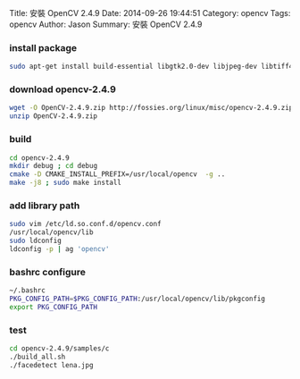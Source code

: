 Title: 安裝 OpenCV 2.4.9
Date: 2014-09-26 19:44:51
Category: opencv
Tags: opencv
Author: Jason
Summary: 安裝 OpenCV 2.4.9

### install package
``` sh
sudo apt-get install build-essential libgtk2.0-dev libjpeg-dev libtiff4-dev libjasper-dev libopenexr-dev cmake python-dev python-numpy python-tk libtbb-dev libeigen2-dev yasm libfaac-dev libopencore-amrnb-dev libopencore-amrwb-dev libtheora-dev libvorbis-dev libxvidcore-dev libx264-dev libqt4-dev libqt4-opengl-dev sphinx-common texlive-latex-extra libv4l-dev libdc1394-22-dev libavcodec-dev libavformat-dev libswscale-dev
```

### download opencv-2.4.9
```sh
wget -O OpenCV-2.4.9.zip http://fossies.org/linux/misc/opencv-2.4.9.zip
unzip OpenCV-2.4.9.zip
```

### build
```sh
cd opencv-2.4.9
mkdir debug ; cd debug
cmake -D CMAKE_INSTALL_PREFIX=/usr/local/opencv  -g ..
make -j8 ; sudo make install
```

### add library path
```sh
sudo vim /etc/ld.so.conf.d/opencv.conf
/usr/local/opencv/lib
sudo ldconfig
ldconfig -p | ag 'opencv'
```

### bashrc configure
```sh
~/.bashrc
PKG_CONFIG_PATH=$PKG_CONFIG_PATH:/usr/local/opencv/lib/pkgconfig
export PKG_CONFIG_PATH
```

### test
```sh
cd opencv-2.4.9/samples/c
./build_all.sh
./facedetect lena.jpg
```
